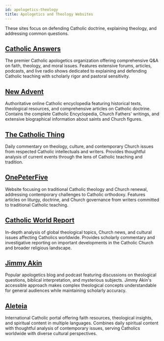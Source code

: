 ```yaml
---
id: apologetics-theology
title: Apologetics and Theology Websites
---
```


These sites focus on defending Catholic doctrine, explaining theology, and addressing common questions.

## [Catholic Answers](https://www.catholic.com/)

The premier Catholic apologetics organization offering comprehensive Q&A on faith, theology, and moral issues. Features extensive forums, articles, podcasts, and live radio shows dedicated to explaining and defending Catholic teaching with scholarly rigor and pastoral sensitivity.

## [New Advent](https://www.newadvent.org/)

Authoritative online Catholic encyclopedia featuring historical texts, theological resources, and comprehensive articles on Catholic doctrine. Contains the complete Catholic Encyclopedia, Church Fathers' writings, and extensive biographical information about saints and Church figures.

## [The Catholic Thing](https://www.thecatholicthing.org/)

Daily commentary on theology, culture, and contemporary Church issues from respected Catholic intellectuals and writers. Provides thoughtful analysis of current events through the lens of Catholic teaching and tradition.

## [OnePeterFive](https://onepeterfive.com/)

Website focusing on traditional Catholic theology and Church renewal, addressing contemporary challenges to Catholic orthodoxy. Features articles on liturgy, doctrine, and Church governance from writers committed to traditional Catholic teaching.

## [Catholic World Report](https://www.catholicworldreport.com/)

In-depth analysis of global theological topics, Church news, and cultural issues affecting Catholics worldwide. Provides scholarly commentary and investigative reporting on important developments in the Catholic Church and broader religious landscape.

## [Jimmy Akin](https://jimmyakin.com/)

Popular apologetics blog and podcast featuring discussions on theological questions, biblical interpretation, and mysterious subjects. Jimmy Akin's accessible approach makes complex theological concepts understandable for general audiences while maintaining scholarly accuracy.

## [Aleteia](https://aleteia.org/)

International Catholic portal offering faith resources, theological insights, and spiritual content in multiple languages. Combines daily spiritual content with thoughtful analysis of contemporary issues, serving Catholics worldwide with diverse cultural perspectives.